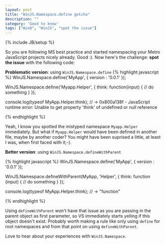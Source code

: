 ```yaml
---
layout: post
title: "WinJS.Namespace.define gotcha"
description: ""
category: 'Good to know'
tags: ["Win8", "WinJS", "spot the issue"]
---
```

{% include JB/setup %}

So you are following MS best practice and started namespacing your Metro JavaScript projects nicely already. Good :).
Now here's the challenge: **spot the issue** with the following code:

**Problematic version**: using `WinJS.Namespace.define`
{% highlight javascript %}
WinJS.Namespace.define('MyApp', {
    version : '0.0.1'
});

WinJS.Namespace.define('Myapp.Helper', {
    think: function(input) {
        // do something
    }
});

console.log(typeof MyApp.Helper.think);  // -> 0x800a138f - JavaScript runtime error: Unable to get property 'think' of
undefined or null reference

{% endhighlight %}

Yeah, I know you spotted the mistyped namespace `Myapp.Helper` immediately. But what if `Myapp.Helper` would have been defined in
another file, maybe by another coder? You might have been suprised a little, at least I was, when first faced with it;-).

**Better version**: using `WinJS.Namespace.defineWithParent`

{% highlight javascript %}
WinJS.Namespace.define('MyApp', {
    version : '0.0.1'
});

WinJS.Namespace.defineWithParent(MyApp, 'Helper', {
    think: function (input) {
        // do something
    }
});

console.log(typeof MyApp.Helper.think); // -> "function"

{% endhighlight %}

Using `defineWithParent` won't have that issue as you are passing in the parent object as first parameter, so VS
immediately starts yelling if this object doesn't exist.
Probably worth making a rule like only using `define` for root namespaces and from that point on using `defineWithParent`.

Love to hear about your experiences with `WinJS.Namespace`.